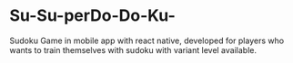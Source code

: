 # Su-Su-perDo-Do-Ku-

Sudoku Game in mobile app with react native, developed for players who wants to train themselves with sudoku with variant level available.
